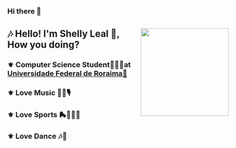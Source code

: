### Hi there 👋

<!--
**ShellyLeal05/ShellyLeal05** is a ✨ _special_ ✨ repository because its `README.md` (this file) appears on your GitHub profile.

Here are some ideas to get you started:

- 🔭 I’m currently working on ...
- 🌱 I’m currently learning ...
- 👯 I’m looking to collaborate on ...
- 🤔 I’m looking for help with ...
- 💬 Ask me about ...
- 📫 How to reach me: ...
- 😄 Pronouns: ...
- ⚡ Fun fact: ...
-->
<div>
  <img align="right" height "180em" src="https://user-images.githubusercontent.com/94469543/232856829-f4a7f32d-7c42-4776-96db-0041eedcf0ab.jpg" width="200"/>
  <h2 align="left">🎶 Hello! I'm Shelly Leal 🎀, How you doing? </h2>
  <h3 align="left">⚜️ Computer Science Student👩🏻‍💻at <a href="https://ufrr.br/">Universidade Federal de Roraima📍</a></h3>
  <h3 align="left">⚜️ Love Music 🎻🎸🎙️</h3>
  <h3 align="left">⚜️ Love Sports 🛼🤸🏻‍♂️ </h3>
  <h3 align="left">⚜️ Love Dance 🎶💜 </h3>
  <br>
</div>

